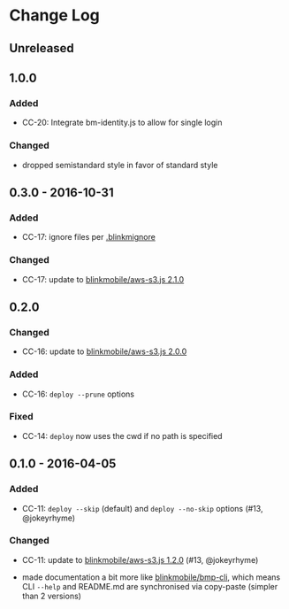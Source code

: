 # Change Log


## Unreleased

## 1.0.0

### Added

-   CC-20: Integrate bm-identity.js to allow for single login

### Changed

- dropped semistandard style in favor of standard style

## 0.3.0 - 2016-10-31


### Added

-   CC-17: ignore files per [.blinkmignore](https://github.com/blinkmobile/aws-s3.js#blinkmignore)


### Changed

-   CC-17: update to  [blinkmobile/aws-s3.js 2.1.0](https://github.com/blinkmobile/aws-s3.js/releases/tag/2.1.0)



## 0.2.0


### Changed

- CC-16: update to  [blinkmobile/aws-s3.js 2.0.0](https://github.com/blinkmobile/aws-s3.js/releases/tag/2.0.0)


### Added

- CC-16: `deploy --prune` options


### Fixed

- CC-14: `deploy` now uses the cwd if no path is specified


## 0.1.0 - 2016-04-05


### Added

- CC-11: `deploy --skip` (default) and `deploy --no-skip` options (#13, @jokeyrhyme)


### Changed

- CC-11: update to [blinkmobile/aws-s3.js 1.2.0](https://github.com/blinkmobile/aws-s3.js/releases/tag/1.2.0) (#13, @jokeyrhyme)

- made documentation a bit more like [blinkmobile/bmp-cli](https://github.com/blinkmobile/bmp-cli), which means CLI `--help` and README.md are synchronised via copy-paste (simpler than 2 versions)
